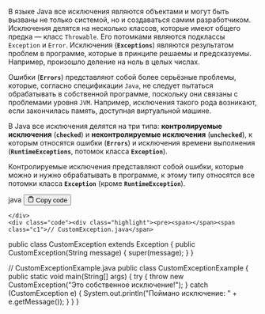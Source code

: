 <p>В языке Java все исключения являются объектами и могут быть вызваны не только системой,
но и создаваться самим разработчиком.
Исключения делятся на несколько классов, которые имеют общего предка — класс <code>Throwable</code>.
Его потомками являются подклассы <code>Exception</code> и <code>Error</code>.
Исключения (<strong><code>Exceptions</code></strong>) являются результатом проблем в программе, которые в принципе решаемы и предсказуемы.
Например, произошло деление на ноль в целых числах.</p>
<p>Ошибки (<strong><code>Errors</code></strong>) представляют собой более серьёзные проблемы, которые, согласно спецификации <code>Java</code>,
не следует пытаться обрабатывать в собственной программе, поскольку они связаны с проблемами уровня <code>JVM</code>.
Например, исключения такого рода возникают, если закончилась память, доступная виртуальной машине.</p>
<p>В Java все исключения делятся на три типа: <strong>контролируемые исключения</strong> (<strong><code>checked</code></strong>)
и <strong>неконтролируемые исключения</strong> (<strong><code>unchecked</code></strong>), к которым относятся ошибки (<strong><code>Errors</code></strong>)
и исключения времени выполнения (<strong><code>RuntimeExceptions</code></strong>, потомок класса <strong><code>Exception</code></strong>).</p>
<p>Контролируемые исключения представляют собой ошибки, которые можно и нужно обрабатывать в программе,
к этому типу относятся все потомки класса <strong><code>Exception</code></strong> (кроме <strong><code>RuntimeException</code></strong>).</p>
<div class="code-element">
    <div class="lang-line">
        <text>java</text>
        <button class="copy-button"
        onclick="copyCode(this)">
    <svg stroke="currentColor"
         fill="none"
         stroke-width="2"
         viewBox="0 0 24 24"
         stroke-linecap="round"
         stroke-linejoin="round"
         class="h-4 w-4"
         height="1em"
         width="1em"
         xmlns="http://www.w3.org/2000/svg">
        <path d="M16 4h2a2 2 0 0 1 2 2v14a2 2 0 0 1-2 2H6a2 2 0 0 1-2-2V6a2 2 0 0 1 2-2h2"></path>
        <rect x="8" y="2" width="8" height="4" rx="1" ry="1"></rect>
    </svg>
    <text>Copy code</text>
</button>

    </div>
    <div class="code"><div class="highlight"><pre><span></span><span class="c1">// CustomException.java</span>
<span class="kd">public</span><span class="w"> </span><span class="kd">class</span> <span class="nc">CustomException</span><span class="w"> </span><span class="kd">extends</span><span class="w"> </span><span class="n">Exception</span><span class="w"> </span><span class="p">{</span>
<span class="w">    </span><span class="kd">public</span><span class="w"> </span><span class="nf">CustomException</span><span class="p">(</span><span class="n">String</span><span class="w"> </span><span class="n">message</span><span class="p">)</span><span class="w"> </span><span class="p">{</span>
<span class="w">        </span><span class="kd">super</span><span class="p">(</span><span class="n">message</span><span class="p">);</span>
<span class="w">    </span><span class="p">}</span>
<span class="p">}</span>

<span class="c1">// CustomExceptionExample.java</span>
<span class="kd">public</span><span class="w"> </span><span class="kd">class</span> <span class="nc">CustomExceptionExample</span><span class="w"> </span><span class="p">{</span>
<span class="w">    </span><span class="kd">public</span><span class="w"> </span><span class="kd">static</span><span class="w"> </span><span class="kt">void</span><span class="w"> </span><span class="nf">main</span><span class="p">(</span><span class="n">String</span><span class="o">[]</span><span class="w"> </span><span class="n">args</span><span class="p">)</span><span class="w"> </span><span class="p">{</span>
<span class="w">        </span><span class="k">try</span><span class="w"> </span><span class="p">{</span>
<span class="w">            </span><span class="k">throw</span><span class="w"> </span><span class="k">new</span><span class="w"> </span><span class="n">CustomException</span><span class="p">(</span><span class="s">&quot;Это собственное исключение!&quot;</span><span class="p">);</span>
<span class="w">        </span><span class="p">}</span><span class="w"> </span><span class="k">catch</span><span class="w"> </span><span class="p">(</span><span class="n">CustomException</span><span class="w"> </span><span class="n">e</span><span class="p">)</span><span class="w"> </span><span class="p">{</span>
<span class="w">            </span><span class="n">System</span><span class="p">.</span><span class="na">out</span><span class="p">.</span><span class="na">println</span><span class="p">(</span><span class="s">&quot;Поймано исключение: &quot;</span><span class="w"> </span><span class="o">+</span><span class="w"> </span><span class="n">e</span><span class="p">.</span><span class="na">getMessage</span><span class="p">());</span>
<span class="w">        </span><span class="p">}</span>
<span class="w">    </span><span class="p">}</span>
<span class="p">}</span>
</pre></div></div>
</div>